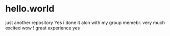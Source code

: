 # hello.world
just another repository
Yes  i done it alon with my group memebr.
very much excited 
wow ! great experience 
yes
